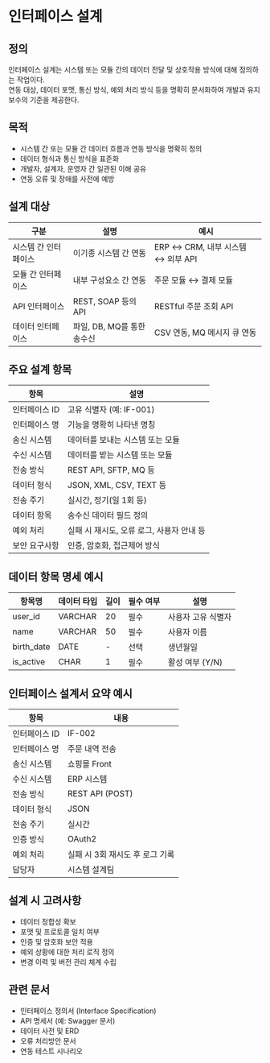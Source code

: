 # 인터페이스 설계

## 정의

인터페이스 설계는 시스템 또는 모듈 간의 데이터 전달 및 상호작용 방식에 대해 정의하는 작업이다.  
연동 대상, 데이터 포맷, 통신 방식, 예외 처리 방식 등을 명확히 문서화하여 개발과 유지보수의 기준을 제공한다.

## 목적

- 시스템 간 또는 모듈 간 데이터 흐름과 연동 방식을 명확히 정의
- 데이터 형식과 통신 방식을 표준화
- 개발자, 설계자, 운영자 간 일관된 이해 공유
- 연동 오류 및 장애를 사전에 예방

## 설계 대상

| 구분 | 설명 | 예시 |
|------|------|------|
| 시스템 간 인터페이스 | 이기종 시스템 간 연동 | ERP ↔ CRM, 내부 시스템 ↔ 외부 API |
| 모듈 간 인터페이스 | 내부 구성요소 간 연동 | 주문 모듈 ↔ 결제 모듈 |
| API 인터페이스 | REST, SOAP 등의 API | RESTful 주문 조회 API |
| 데이터 인터페이스 | 파일, DB, MQ를 통한 송수신 | CSV 연동, MQ 메시지 큐 연동 |

## 주요 설계 항목

| 항목 | 설명 |
|------|------|
| 인터페이스 ID | 고유 식별자 (예: IF-001) |
| 인터페이스 명 | 기능을 명확히 나타낸 명칭 |
| 송신 시스템 | 데이터를 보내는 시스템 또는 모듈 |
| 수신 시스템 | 데이터를 받는 시스템 또는 모듈 |
| 전송 방식 | REST API, SFTP, MQ 등 |
| 데이터 형식 | JSON, XML, CSV, TEXT 등 |
| 전송 주기 | 실시간, 정기(일 1회 등) |
| 데이터 항목 | 송수신 데이터 필드 정의 |
| 예외 처리 | 실패 시 재시도, 오류 로그, 사용자 안내 등 |
| 보안 요구사항 | 인증, 암호화, 접근제어 방식 |

## 데이터 항목 명세 예시

| 항목명 | 데이터 타입 | 길이 | 필수 여부 | 설명 |
|--------|--------------|------|-------------|------|
| user_id | VARCHAR | 20 | 필수 | 사용자 고유 식별자 |
| name | VARCHAR | 50 | 필수 | 사용자 이름 |
| birth_date | DATE | - | 선택 | 생년월일 |
| is_active | CHAR | 1 | 필수 | 활성 여부 (Y/N) |

## 인터페이스 설계서 요약 예시

| 항목 | 내용 |
|------|------|
| 인터페이스 ID | IF-002 |
| 인터페이스 명 | 주문 내역 전송 |
| 송신 시스템 | 쇼핑몰 Front |
| 수신 시스템 | ERP 시스템 |
| 전송 방식 | REST API (POST) |
| 데이터 형식 | JSON |
| 전송 주기 | 실시간 |
| 인증 방식 | OAuth2 |
| 예외 처리 | 실패 시 3회 재시도 후 로그 기록 |
| 담당자 | 시스템 설계팀 |

## 설계 시 고려사항

- 데이터 정합성 확보
- 포맷 및 프로토콜 일치 여부
- 인증 및 암호화 보안 적용
- 예외 상황에 대한 처리 로직 정의
- 변경 이력 및 버전 관리 체계 수립

## 관련 문서

- 인터페이스 정의서 (Interface Specification)
- API 명세서 (예: Swagger 문서)
- 데이터 사전 및 ERD
- 오류 처리방안 문서
- 연동 테스트 시나리오

